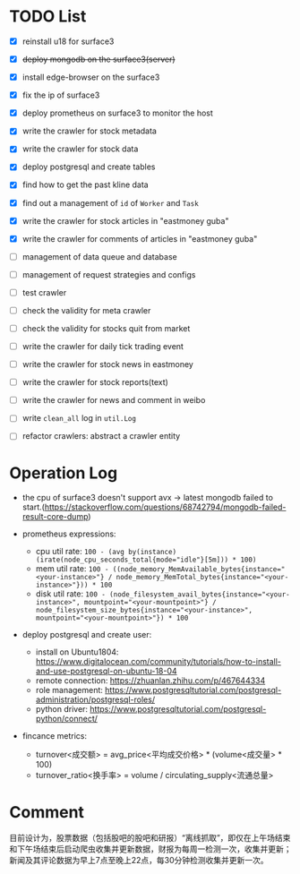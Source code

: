 # TODO List

- [x] reinstall u18 for surface3
- [x] ~~deploy mongodb on the surface3(server)~~
- [x] install edge-browser on the surface3
- [x] fix the ip of surface3
- [x] deploy prometheus on surface3 to monitor the host
- [x] write the crawler for stock metadata
- [x] write the crawler for stock data
- [x] deploy postgresql and create tables
- [x] find how to get the past kline data
- [x] find out a management of  `id` of `Worker` and `Task` 
- [x] write the crawler for stock articles in "eastmoney guba"
- [x] write the crawler for comments of articles in "eastmoney guba"


- [ ] management of data queue and database
- [ ] management of request strategies and configs
- [ ] test crawler
- [ ] check the validity for meta crawler
- [ ] check the validity for stocks quit from market
- [ ] write the crawler for daily tick trading event
- [ ] write the crawler for stock news in eastmoney
- [ ] write the crawler for stock reports(text)
- [ ] write the crawler for news and comment in weibo
- [ ] write `clean_all` log in `util.Log`
- [ ] refactor crawlers: abstract a crawler entity


# Operation Log

- the cpu of surface3 doesn't support avx -> latest mongodb failed to start.(https://stackoverflow.com/questions/68742794/mongodb-failed-result-core-dump)

- prometheus expressions:
  - cpu util rate: `100 - (avg by(instance) (irate(node_cpu_seconds_total{mode="idle"}[5m])) * 100)`
  - mem util rate: `100 - ((node_memory_MemAvailable_bytes{instance="<your-instance>"} / node_memory_MemTotal_bytes{instance="<your-instance>"})) * 100`
  - disk util rate: `100 - (node_filesystem_avail_bytes{instance="<your-instance>", mountpoint="<your-mountpoint>"} / node_filesystem_size_bytes{instance="<your-instance>", mountpoint="<your-mountpoint>"}) * 100`

- deploy postgresql and create user: 
  - install on Ubuntu1804: https://www.digitalocean.com/community/tutorials/how-to-install-and-use-postgresql-on-ubuntu-18-04
  - remote connection: https://zhuanlan.zhihu.com/p/467644334
  - role management: https://www.postgresqltutorial.com/postgresql-administration/postgresql-roles/
  - python driver: https://www.postgresqltutorial.com/postgresql-python/connect/

- fincance metrics:
  - turnover<成交额> = avg_price<平均成交价格> * (volume<成交量> * 100)
  - turnover_ratio<换手率> = volume / circulating_supply<流通总量>

  
# Comment

目前设计为，股票数据（包括股吧的股吧和研报）“离线抓取”，即仅在上午场结束和下午场结束后启动爬虫收集并更新数据，财报为每周一检测一次，收集并更新；
新闻及其评论数据为早上7点至晚上22点，每30分钟检测收集并更新一次。

